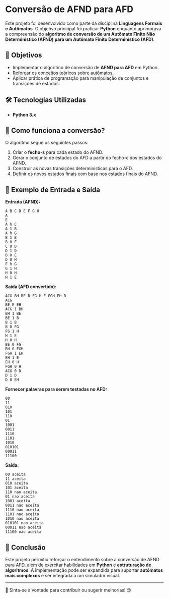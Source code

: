 # Conversão de AFND para AFD

Este projeto foi desenvolvido como parte da disciplina **Linguagens Formais e Autômatos**. O objetivo principal foi praticar **Python** enquanto aprimorava a compreensão do **algoritmo de conversão de um Autômato Finito Não Determinístico (AFND) para um Autômato Finito Determinístico (AFD)**.

## 📌 Objetivos
- Implementar o algoritmo de conversão de **AFND para AFD** em Python.
- Reforçar os conceitos teóricos sobre autômatos.
- Aplicar prática de programação para manipulação de conjuntos e transições de estados.

## 🛠️ Tecnologias Utilizadas
- **Python 3.x**

## 📖 Como funciona a conversão?
O algoritmo segue os seguintes passos:
1. Criar o **fecho-ε** para cada estado do AFND.
2. Gerar o conjunto de estados do AFD a partir do fecho-ε dos estados do AFND.
3. Construir as novas transições determinísticas para o AFD.
4. Definir os novos estados finais com base nos estados finais do AFND.

## 📝 Exemplo de Entrada e Saída
**Entrada (AFND):**
```
A B C D E F G H 
A
E
A h C
A 1 B
A h G
B 1 B
B 0 F
C 0 D
D 1 D
D 0 E
D 0 H
F h G
G 1 H
H 0 H
H 1 E
```
**Saída (AFD convertido):**
```
ACG BH BE B FG H E FGH EH D 
ACG
BE E EH 
ACG 1 BH
BH 1 BE
BE 1 B
B 1 B
B 0 FG
FG 1 H
H 1 E
H 0 H
BE 0 FG
BH 0 FGH
FGH 1 EH
EH 1 E
EH 0 H
FGH 0 H
ACG 0 D
D 1 D
D 0 EH
```
**Fornecer palavras para serem testadas no AFD:**
```
00
11
010
101
110
01
1001
0011
1110
1101
1010
010101
00011
11100
```
**Saída:**
```
00 aceita
11 aceita
010 aceita
101 aceita
110 nao aceita
01 nao aceita
1001 aceita
0011 nao aceita
1110 nao aceita
1101 nao aceita
1010 nao aceita
010101 nao aceita
00011 nao aceita
11100 nao aceita

```


## 📌 Conclusão
Este projeto permitiu reforçar o entendimento sobre a conversão de AFND para AFD, além de exercitar habilidades em **Python** e **estruturação de algoritmos**. A implementação pode ser expandida para suportar **autômatos mais complexos** e ser integrada a um simulador visual.

---
🔗 Sinta-se à vontade para contribuir ou sugerir melhorias! 😊

